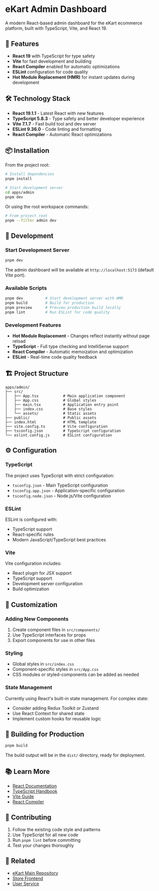 # eKart Admin Dashboard

A modern React-based admin dashboard for the eKart ecommerce platform, built with TypeScript, Vite, and React 19.

## 🚀 Features

- **React 19** with TypeScript for type safety
- **Vite** for fast development and building
- **React Compiler** enabled for automatic optimizations
- **ESLint** configuration for code quality
- **Hot Module Replacement (HMR)** for instant updates during development

## 🛠️ Technology Stack

- **React 19.1.1** - Latest React with new features
- **TypeScript 5.8.3** - Type safety and better developer experience
- **Vite 7.1.7** - Fast build tool and dev server
- **ESLint 9.36.0** - Code linting and formatting
- **React Compiler** - Automatic React optimizations

## 📦 Installation

From the project root:

```bash
# Install dependencies
pnpm install

# Start development server
cd apps/admin
pnpm dev
```

Or using the root workspace commands:

```bash
# From project root
pnpm --filter admin dev
```

## 🚀 Development

### Start Development Server

```bash
pnpm dev
```

The admin dashboard will be available at `http://localhost:5173` (default Vite port).

### Available Scripts

```bash
pnpm dev          # Start development server with HMR
pnpm build        # Build for production
pnpm preview      # Preview production build locally
pnpm lint         # Run ESLint for code quality
```

### Development Features

- **Hot Module Replacement** - Changes reflect instantly without page reload
- **TypeScript** - Full type checking and IntelliSense support
- **React Compiler** - Automatic memoization and optimization
- **ESLint** - Real-time code quality feedback

## 🏗️ Project Structure

```
apps/admin/
├── src/
│   ├── App.tsx           # Main application component
│   ├── App.css           # Global styles
│   ├── main.tsx          # Application entry point
│   ├── index.css         # Base styles
│   └── assets/           # Static assets
├── public/               # Public assets
├── index.html            # HTML template
├── vite.config.ts        # Vite configuration
├── tsconfig.json         # TypeScript configuration
└── eslint.config.js      # ESLint configuration
```

## ⚙️ Configuration

### TypeScript

The project uses TypeScript with strict configuration:

- `tsconfig.json` - Main TypeScript configuration
- `tsconfig.app.json` - Application-specific configuration
- `tsconfig.node.json` - Node.js/Vite configuration

### ESLint

ESLint is configured with:

- TypeScript support
- React-specific rules
- Modern JavaScript/TypeScript best practices

### Vite

Vite configuration includes:

- React plugin for JSX support
- TypeScript support
- Development server configuration
- Build optimization

## 🔧 Customization

### Adding New Components

1. Create component files in `src/components/`
2. Use TypeScript interfaces for props
3. Export components for use in other files

### Styling

- Global styles in `src/index.css`
- Component-specific styles in `src/App.css`
- CSS modules or styled-components can be added as needed

### State Management

Currently using React's built-in state management. For complex state:

- Consider adding Redux Toolkit or Zustand
- Use React Context for shared state
- Implement custom hooks for reusable logic

## 🚀 Building for Production

```bash
pnpm build
```

The build output will be in the `dist/` directory, ready for deployment.

## 📚 Learn More

- [React Documentation](https://react.dev/)
- [TypeScript Handbook](https://www.typescriptlang.org/docs/)
- [Vite Guide](https://vitejs.dev/guide/)
- [React Compiler](https://react.dev/learn/react-compiler)

## 🤝 Contributing

1. Follow the existing code style and patterns
2. Use TypeScript for all new code
3. Run `pnpm lint` before committing
4. Test your changes thoroughly

## 🔗 Related

- [eKart Main Repository](../README.md)
- [Store Frontend](../store/README.md)
- [User Service](../../micros/user-service/README.md)

